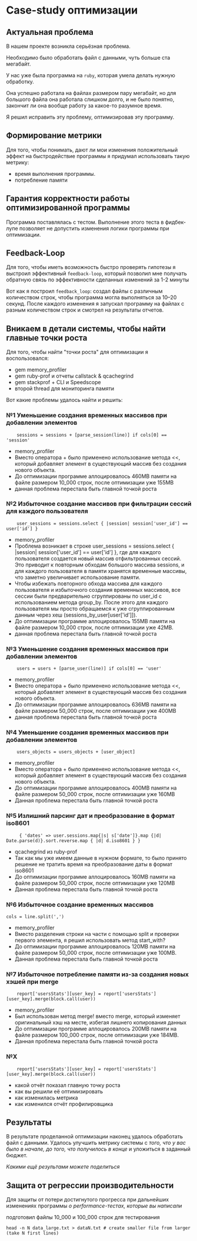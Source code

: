 # Case-study оптимизации

## Актуальная проблема
В нашем проекте возникла серьёзная проблема.

Необходимо было обработать файл с данными, чуть больше ста мегабайт.

У нас уже была программа на `ruby`, которая умела делать нужную обработку.

Она успешно работала на файлах размером пару мегабайт, но для большого файла она работала слишком долго, и не было понятно, закончит ли она вообще работу за какое-то разумное время.

Я решил исправить эту проблему, оптимизировав эту программу.

## Формирование метрики
Для того, чтобы понимать, дают ли мои изменения положительный эффект на быстродействие программы я придумал использовать такую метрику:
* время выполнения программы.
* потребление памяти

## Гарантия корректности работы оптимизированной программы
Программа поставлялась с тестом. Выполнение этого теста в фидбек-лупе позволяет не допустить изменения логики программы при оптимизации.

## Feedback-Loop
Для того, чтобы иметь возможность быстро проверять гипотезы я выстроил эффективный `feedback-loop`, который позволил мне получать обратную связь по эффективности сделанных изменений за 1-2 минуты

Вот как я построил `feedback_loop`: создал файлы с различным количеством строк, чтобы программа могла выполняться за 10–20 секунд.
После каждого изменения я запускал программу на файлах с разным количеством строк и смотрел на результаты отчетов.

## Вникаем в детали системы, чтобы найти главные точки роста
Для того, чтобы найти "точки роста" для оптимизации я воспользовался:
- gem memory_profiler
- gem ruby-prof и отчеты callstack & qcachegrind
- gem stackprof + CLI и Speedscope
- второй thread для мониторинга памяти

Вот какие проблемы удалось найти и решить:

### №1 Уменьшение создания временных массивов при добавлении элементов 
```
    sessions = sessions + [parse_session(line)] if cols[0] == 'session'
```
- memory_profiler
- Вместо оператора + было применено использование метода <<, который добавляет элемент в существующий массив без создания нового объекта.
- До оптимизации программе аллоцировалось 460MB памяти на файле размером 10_000 строк, после оптимизации уже 155MB
- данная проблема перестала быть главной точкой роста

### №2 Избыточное создание массивов при фильтрации сессий для каждого пользователя
```
    user_sessions = sessions.select { |session| session['user_id'] == user['id'] }
```
- memory_profiler
- Проблема возникает в строке user_sessions = sessions.select { |session| session['user_id'] == user['id'] }, где для каждого пользователя создается новый массив отфильтрованных сессий. Это приводит к повторным обходам большого массива sessions, и для каждого пользователя в памяти хранятся временные массивы, что заметно увеличивает использование памяти.
- Чтобы избежать повторного обхода массива для каждого пользователя и избыточного создания временных массивов, все сессии были предварительно сгруппированы по user_id с использованием метода group_by. После этого для каждого пользователя мы просто обращаемся к уже сгруппированным данным через хеш (sessions_by_user[user['id']]).
- До оптимизации программе аллоцировалось 155MB памяти на файле размером 10_000 строк, после оптимизации уже 42MB.
- данная проблема перестала быть главной точкой роста

### №3  Уменьшение создания временных массивов при добавлении элементов
```
    users = users + [parse_user(line)] if cols[0] == 'user'
```
- memory_profiler
- Вместо оператора + было применено использование метода <<, который добавляет элемент в существующий массив без создания нового объекта.
- До оптимизации программе аллоцировалось 636MB памяти на файле размером 50_000 строк, после оптимизации уже 400MB
- данная проблема перестала быть главной точкой роста

### №4 Уменьшение создания временных массивов при добавлении элементов
```
    users_objects = users_objects + [user_object]
```
- memory_profiler
- Вместо оператора + было применено использование метода <<, который добавляет элемент в существующий массив без создания нового объекта.
- До оптимизации программе аллоцировалось 400MB памяти на файле размером 50_000 строк, после оптимизации уже 160MB
- Данная проблема перестала быть главной точкой роста

### №5 Излишний парсинг дат и преобразование в формат iso8601
```
     { 'dates' => user.sessions.map{|s| s['date']}.map {|d| Date.parse(d)}.sort.reverse.map { |d| d.iso8601 } }
```
- qcachegrind из ruby-prof
- Так как мы уже имеем данные в нужном формате, то было принято решение не тратить время на преобразование даты в формат iso8601
- До оптимизации программе аллоцировалось 160MB памяти на файле размером 50_000 строк, после оптимизации уже 120MB
- Данная проблема перестала быть главной точкой роста

### №6 Избыточное создание временных массивов
```
cols = line.split(',')
```
- memory_profiler
- Вместо разделения строки на части с помощью split и проверки первого элемента, я решил использовать метод start_with?
- До оптимизации программе аллоцировалось 120MB памяти на файле размером 50_000 строк, после оптимизации уже 100MB.
- Данная проблема перестала быть главной точкой роста

### №7 Избыточное потребление памяти из-за создания новых хэшей при merge
```
    report['usersStats'][user_key] = report['usersStats'][user_key].merge(block.call(user))
```
- memory_profiler
- Был использован метод merge! вместо merge, который изменяет оригинальный хэш на месте, избегая лишнего копирования данных
- До оптимизации программе аллоцировалось 200MB памяти на файле размером 100_000 строк, после оптимизации уже 184MB.
- Данная проблема перестала быть главной точкой роста

### №X
```
    report['usersStats'][user_key] = report['usersStats'][user_key].merge(block.call(user))
```
- какой отчёт показал главную точку роста
- как вы решили её оптимизировать
- как изменилась метрика
- как изменился отчёт профилировщика

## Результаты
В результате проделанной оптимизации наконец удалось обработать файл с данными.
Удалось улучшить метрику системы с *того, что у вас было в начале, до того, что получилось в конце* и уложиться в заданный бюджет.

*Какими ещё результами можете поделиться*

## Защита от регрессии производительности
Для защиты от потери достигнутого прогресса при дальнейших изменениях программы *о performance-тестах, которые вы написали*



подготовил файлы 10_000 и 100_000 строк для тестирования
```
head -n N data_large.txt > dataN.txt # create smaller file from larger (take N first lines)
```



